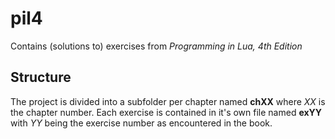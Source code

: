# pil4
Contains (solutions to) exercises from _Programming in Lua, 4th Edition_

## Structure
The project is divided into a subfolder per chapter named __chXX__ where _XX_ is the chapter number. Each exercise is contained in it's own file named __exYY__ with _YY_ being the exercise number as encountered in the book.